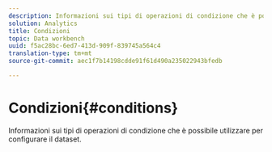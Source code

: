 ```yaml
---
description: Informazioni sui tipi di operazioni di condizione che è possibile utilizzare per configurare il dataset.
solution: Analytics
title: Condizioni
topic: Data workbench
uuid: f5ac28bc-6ed7-413d-909f-839745a564c4
translation-type: tm+mt
source-git-commit: aec1f7b14198cdde91f61d490a235022943bfedb

---
```



# Condizioni{#conditions}

Informazioni sui tipi di operazioni di condizione che è possibile utilizzare per configurare il dataset.

